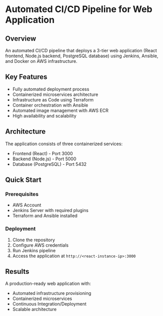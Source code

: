 # Automated CI/CD Pipeline for Web Application

## Overview
An automated CI/CD pipeline that deploys a 3-tier web application (React frontend, Node.js backend, PostgreSQL database) using Jenkins, Ansible, and Docker on AWS infrastructure.

## Key Features
- Fully automated deployment process
- Containerized microservices architecture  
- Infrastructure as Code using Terraform
- Container orchestration with Ansible
- Automated image management with AWS ECR
- High availability and scalability


## Architecture

The application consists of three containerized services:
- Frontend (React) - Port 3000
- Backend (Node.js) - Port 5000  
- Database (PostgreSQL) - Port 5432

## Quick Start

### Prerequisites
- AWS Account
- Jenkins Server with required plugins
- Terraform and Ansible installed

### Deployment
1. Clone the repository
2. Configure AWS credentials
3. Run Jenkins pipeline 
4. Access the application at `http://<react-instance-ip>:3000`

## Results
A production-ready web application with:
- Automated infrastructure provisioning
- Containerized microservices
- Continuous Integration/Deployment
- Scalable architecture
